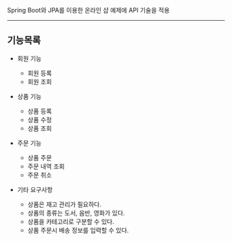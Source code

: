 Spring Boot와 JPA를 이용한 온라인 샵 예제에 API 기술을 적용
<br>
<hr>
<h2>기능목록</h2>

* 회원 기능
  * 회원 등록
  * 회원 조회

* 상품 기능
  * 상품 등록
  * 상품 수정
  * 상품 조회

* 주문 기능
  * 상품 주문
  * 주문 내역 조회
  * 주문 취소

* 기타 요구사항 
  * 상품은 재고 관리가 필요하다.
  * 상품의 종류는 도서, 음반, 영화가 있다.
  * 상품을 카테고리로 구분할 수 있다.
  * 상품 주문시 배송 정보를 입력할 수 있다.
